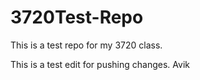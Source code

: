 # 3720Test-Repo
This is a test repo for my 3720 class. 

This is a test edit for pushing changes.
Avik
